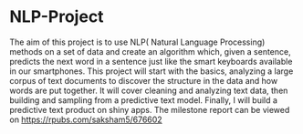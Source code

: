 # NLP-Project
The aim of this project is to use NLP( Natural Language Processing) methods on a set of data and create an algorithm which, given a sentence, predicts the next word in a sentence just like the smart keyboards available in our smartphones. This project will start with the basics, analyzing a large corpus of text documents to discover the structure in the data and how words are put together. It will cover cleaning and analyzing text data, then building and sampling from a predictive text model. Finally, I will build a predictive text product on shiny apps. 
The milestone report can be viewed on https://rpubs.com/saksham5/676602
